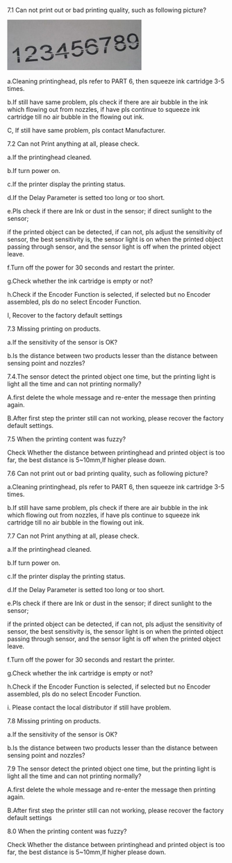7.1 Can not print out or bad printing quality, such as following picture?

![](/assets/Image_145.jpg)

a.Cleaning printinghead, pls refer to PART 6, then squeeze ink cartridge 3-5 times.

b.If still have same problem, pls check if there are air bubble in the ink which flowing out from nozzles, if have pls continue to squeeze ink cartridge till no air bubble in the flowing out ink.

C, If still have same problem, pls contact Manufacturer.

7.2 Can not Print anything at all, please check.

a.If the printinghead cleaned.

b.If turn power on.

c.If the printer display the printing status.

d.If the Delay Parameter is setted too long or too short.

e.Pls check if there are Ink or dust in the sensor; if direct sunlight to the sensor;

if the printed object can be detected, if can not, pls adjust the sensitivity of sensor, the best sensitivity is, the sensor light is on when the printed object passing through sensor, and the sensor light is off when the printed object leave.

f.Turn off the power for 30 seconds and restart the printer.

g.Check whether the ink cartridge is empty or not?

h.Check if the Encoder Function is selected, if selected but no Encoder assembled, pls do no select Encoder Function.

I, Recover to the factory default settings

7.3  Missing printing on products.

a.If the sensitivity of the sensor is OK?

b.Is the distance between two products lesser than the distance between sensing point and nozzles?

7.4.The sensor detect the printed object one time, but the printing light is light all the time and can not printing normally?

A.first delete the whole message and re-enter the message then printing again. 

B.After first step the printer still can not working, please recover the factory default settings.


7.5 When the printing content was fuzzy?

Check Whether the distance between printinghead and printed object is too far, the best distance is 5~10mm,If higher please down.

7.6 Can not print out or bad printing quality, such as following picture?

a.Cleaning printinghead, pls refer to PART 6, then squeeze ink cartridge 3-5 times.

b.If still have same problem, pls check if there are air bubble in the ink which flowing out from nozzles, if have pls continue to squeeze ink cartridge till no air bubble in the flowing out ink.


7.7 Can not Print anything at all, please check.

a.If the printinghead cleaned.

b.If turn power on.

c.If the printer display the printing status.

d.If the Delay Parameter is setted too long or too short.

e.Pls check if there are Ink or dust in the sensor; if direct sunlight to the sensor;

if the printed object can be detected, if can not, pls adjust the sensitivity of sensor, the best sensitivity is, the sensor light is on when the printed object passing through sensor, and the sensor light is off when the printed object leave.

f.Turn off the power for 30 seconds and restart the printer.

g.Check whether the ink cartridge is empty or not?

h.Check if the Encoder Function is selected, if selected but no Encoder assembled, pls do no select Encoder Function.

i. Please contact the local distributor if still have problem.


7.8 Missing printing on products.

a.If the sensitivity of the sensor is OK?

b.Is the distance between two products lesser than the distance between sensing point and nozzles?


7.9 The sensor detect the printed object one time, but the printing light is light all the time and can not printing normally?

A.first delete the whole message and re-enter the message then printing again.

B.After first step the printer still can not working, please recover the factory default settings


8.0 When the printing content was fuzzy?

Check Whether the distance between printinghead and printed object is too far, the best distance is 5~10mm,If higher please down.

